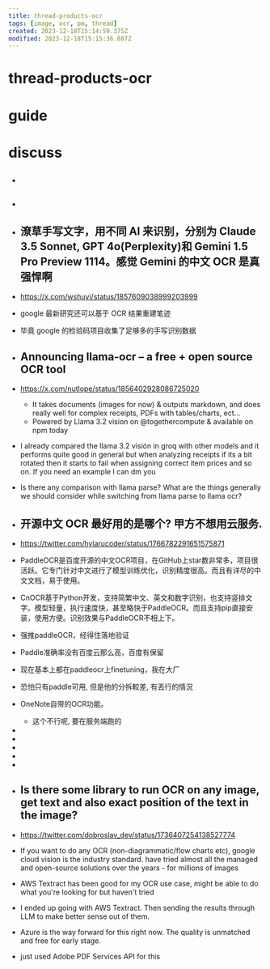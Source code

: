 ```yaml
---
title: thread-products-ocr
tags: [image, ocr, pm, thread]
created: 2023-12-18T15:14:59.375Z
modified: 2023-12-18T15:15:36.887Z
---
```


# thread-products-ocr

# guide

# discuss
- ## 

- ## 

- ## 潦草手写文字，用不同 AI 来识别，分别为 Claude 3.5 Sonnet, GPT 4o(Perplexity)和 Gemini 1.5 Pro Preview 1114。感觉 Gemini 的中文 OCR 是真强悍啊
- https://x.com/wshuyi/status/1857609038999203999
- google 最新研究还可以基于 OCR 结果重建笔迹
- 毕竟 google 的检验码项目收集了足够多的手写识别数据

- ## Announcing llama-ocr –  a free + open source OCR tool
- https://x.com/nutlope/status/1856402928086725020
  - It takes documents (images for now) & outputs markdown, and does really well for complex receipts, PDFs with tables/charts, ect...
  - Powered by Llama 3.2 vision on @togethercompute & available on npm today

- I already compared the llama 3.2 visión in groq with other models and it performs quite good in general but when analyzing receipts if its a bit rotated then it starts to fail when assigning correct item prices and so on. If you need an example I can dm you
- Is there any comparison with llama parse? What are the things generally we should consider while switching from llama parse to llama ocr?

- ## 开源中文 OCR 最好用的是哪个? 甲方不想用云服务.
- https://twitter.com/hylarucoder/status/1766782291651575871

- PaddleOCR是百度开源的中文OCR项目，在GitHub上star数非常多，项目很活跃。它专门针对中文进行了模型训练优化，识别精度很高。而且有详尽的中文文档，易于使用。
- CnOCR基于Python开发，支持简繁中文、英文和数字识别，也支持竖排文字。模型轻量，执行速度快，甚至略快于PaddleOCR。而且支持pip直接安装，使用方便。识别效果与PaddleOCR不相上下。

- 强推paddleOCR，经得住落地验证
- Paddle准确率没有百度云那么高，百度有保留
- 现在基本上都在paddleocr上finetuning，我在大厂
- 恐怕只有paddle可用, 但是他的分拆較差, 有丟行的情況
- OneNote自带的OCR功能。
  - 这个不行呢, 要在服务端跑的
- 
- 
- 
- 
- 

- ## Is there some library to run OCR on any image, get text and also exact position of the text in the image?
- https://twitter.com/dobroslav_dev/status/1736407254138527774
- If you want to do any OCR (non-diagrammatic/flow charts etc), google cloud vision is the industry standard. have tried almost all the managed and open-source solutions over the years - for millions of images

- AWS Textract has been good for my OCR use case, might be able to do what you're looking for but haven't tried
- I ended up going with AWS Textract. Then sending the results through LLM to make better sense out of them. 

- Azure is the way forward for this right now. The quality is unmatched and free for early stage.

- just used Adobe PDF Services API for this
